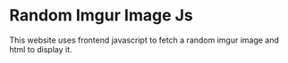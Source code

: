 # Random Imgur Image Js

This website uses frontend javascript to fetch a random imgur image and html to display it.

    